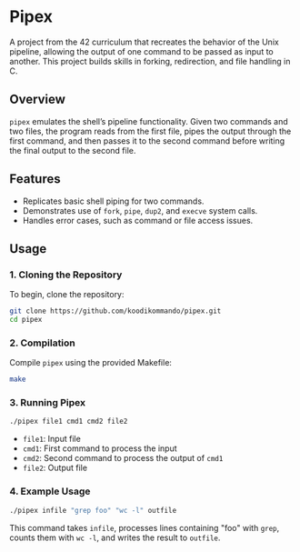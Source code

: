 # Pipex

A project from the 42 curriculum that recreates the behavior of the Unix pipeline, allowing the output of one command to be passed as input to another. This project builds skills in
forking, redirection, and file handling in C.

## **Overview**

`pipex` emulates the shell’s pipeline functionality. Given two commands and two files, the program reads from the first file, pipes the output through the first command, and then passes it to the second command before writing the final output to the second file.

## **Features**

- Replicates basic shell piping for two commands.
- Demonstrates use of `fork`, `pipe`, `dup2`, and `execve` system calls.
- Handles error cases, such as command or file access issues.

## **Usage**

### 1. Cloning the Repository

To begin, clone the repository:
```bash
git clone https://github.com/koodikommando/pipex.git
cd pipex
```

### 2. Compilation

Compile `pipex` using the provided Makefile:
```bash
make
```

### 3. Running Pipex

```bash
./pipex file1 cmd1 cmd2 file2
```

- `file1`: Input file
- `cmd1`: First command to process the input
- `cmd2`: Second command to process the output of `cmd1`
- `file2`: Output file

### 4. Example Usage

```bash
./pipex infile "grep foo" "wc -l" outfile
```

This command takes `infile`, processes lines containing "foo" with `grep`, counts them with `wc -l`, and writes the result to `outfile`.

